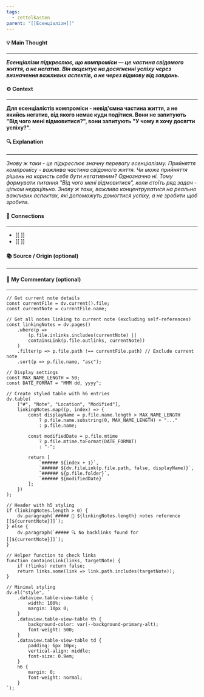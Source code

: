 ```yaml
---
tags:
  - zettelkasten
parent: "[[Есенціалізм]]"
---
```

#### 💡 Main Thought  
---
***Есенціалізм підкреслює, що компроміси — це частина свідомого життя, а не негатив. Він акцентує на досягненні успіху через визначення важливих аспектів, а не через відмову від завдань.***

#### ⚙ Context  
---
**Для есенціалістів компроміси - невід'ємна частина життя, а не якийсь негатив, від якого немає куди подітися. Вони не запитують "Від чого мені відмовитися?", вони запитують "У чому я хочу досягти успіху?".**

#### 🔍 Explanation  
---
*Знову ж таки - це підкреслює значну перевагу есенціалізму. Прийняття компромісу - важлива частина свідомого життя. Чи може прийняття рішень на користь себе бути негативним? Однозначно ні. Тому формувати питання "Від чого мені відмовитися", коли стоїть ряд задач - цілком недоцільно. Знову ж таки, важливо концентруватися на реально важливих аспектах, які допоможуть домогтися успіху, а не зробити щоб зробити.*

#### 🧱 Connections  
---
- [[ ]]  
- [[ ]]


#### 📚 Source / Origin (optional)  
---


#### 🧠 My Commentary (optional)  
---


```dataviewjs
// Get current note details
const currentFile = dv.current().file;
const currentNote = currentFile.name;

// Get all notes linking to current note (excluding self-references)
const linkingNotes = dv.pages()
    .where(p => 
        (p.file.inlinks.includes(currentNote) || 
        containsLink(p.file.outlinks, currentNote))
    )
    .filter(p => p.file.path !== currentFile.path) // Exclude current note
    .sort(p => p.file.name, "asc");

// Display settings
const MAX_NAME_LENGTH = 50;
const DATE_FORMAT = "MMM dd, yyyy";

// Create styled table with h6 entries
dv.table(
    ["#", "Note", "Location", "Modified"],
    linkingNotes.map((p, index) => {
        const displayName = p.file.name.length > MAX_NAME_LENGTH
            ? p.file.name.substring(0, MAX_NAME_LENGTH) + "..." 
            : p.file.name;
        
        const modifiedDate = p.file.mtime 
            ? p.file.mtime.toFormat(DATE_FORMAT) 
            : "-";

        return [
            `###### ${index + 1}`,
            `###### ${dv.fileLink(p.file.path, false, displayName)}`,
            `###### ${p.file.folder}`,
            `###### ${modifiedDate}`
        ];
    })
);

// Header with h5 styling
if (linkingNotes.length > 0) {
    dv.paragraph(`##### 📌 ${linkingNotes.length} notes reference [[${currentNote}]]`);
} else {
    dv.paragraph(`##### 🔍 No backlinks found for [[${currentNote}]]`);
}

// Helper function to check links
function containsLink(links, targetNote) {
    if (!links) return false;
    return links.some(link => link.path.includes(targetNote));
}

// Minimal styling
dv.el("style", `
    .dataview.table-view-table {
        width: 100%;
        margin: 10px 0;
    }
    .dataview.table-view-table th {
        background-color: var(--background-primary-alt);
        font-weight: 500;
    }
    .dataview.table-view-table td {
        padding: 6px 10px;
        vertical-align: middle;
        font-size: 0.9em;
    }
    h6 {
        margin: 0;
        font-weight: normal;
    }
`);
```